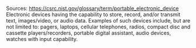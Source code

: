 Sources:
https://csrc.nist.gov/glossary/term/portable_electronic_device
\
Electronic devices having the capability to store, record, and/or transmit text, images/video, or audio data. Examples of such devices include, but are not limited to: pagers, laptops, cellular telephones, radios, compact disc and cassette players/recorders, portable digital assistant, audio devices, watches with input capability.
